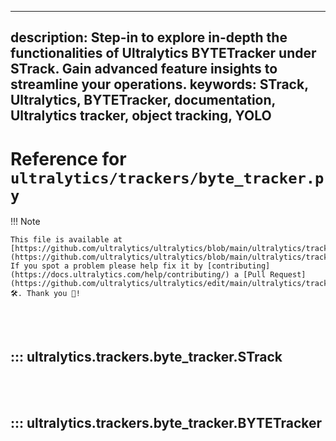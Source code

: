 ______________________________________________________________________

## description: Step-in to explore in-depth the functionalities of Ultralytics BYTETracker under STrack. Gain advanced feature insights to streamline your operations. keywords: STrack, Ultralytics, BYTETracker, documentation, Ultralytics tracker, object tracking, YOLO

# Reference for `ultralytics/trackers/byte_tracker.py`

!!! Note

```
This file is available at [https://github.com/ultralytics/ultralytics/blob/main/ultralytics/trackers/byte_tracker.py](https://github.com/ultralytics/ultralytics/blob/main/ultralytics/trackers/byte_tracker.py). If you spot a problem please help fix it by [contributing](https://docs.ultralytics.com/help/contributing/) a [Pull Request](https://github.com/ultralytics/ultralytics/edit/main/ultralytics/trackers/byte_tracker.py) 🛠️. Thank you 🙏!
```

<br><br>

## ::: ultralytics.trackers.byte_tracker.STrack

<br><br>

## ::: ultralytics.trackers.byte_tracker.BYTETracker

<br><br>
